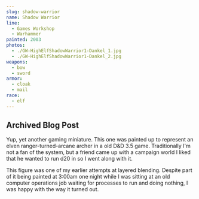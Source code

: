 ```yaml
---
slug: shadow-warrior
name: Shadow Warrior
line:
  - Games Workshop
  - Warhammer
painted: 2003
photos:
  - ./GW-HighElfShadowWarrior1-Dankel_1.jpg
  - ./GW-HighElfShadowWarrior1-Dankel_2.jpg
weapons:
  - bow
  - sword
armor:
  - cloak
  - mail
race:
  - elf
---
```


## Archived Blog Post

Yup, yet another gaming miniature. This one was painted up to represent an elven ranger-turned-arcane archer in a old D&D 3.5 game. Traditionally I'm not a fan of the system, but a friend came up with a campaign world I liked that he wanted to run d20 in so I went along with it.

This figure was one of my earlier attempts at layered blending. Despite part of it being painted at 3:00am one night while I was sitting at an old computer operations job waiting for processes to run and doing nothing, I was happy with the way it turned out.
